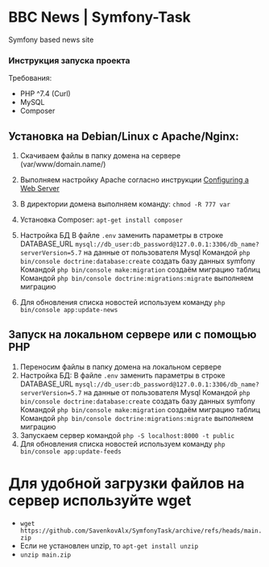 # BBC News | Symfony-Task
Symfony based news site
### Инструкция запуска проекта

Требования:
* PHP ^7.4 (Curl)
* MySQL
* Composer

## Установка на Debian/Linux с Apache/Nginx:
1. Скачиваем файлы в папку домена на сервере (var/www/domain.name/)
2. Выполняем настройку Apache согласно инструкции [Configuring a Web Server](https://symfony.com/doc/current/setup/web_server_configuration.html)
3. В директории домена выполняем команду:
   `chmod -R 777 var`
4. Установка Composer:
   `apt-get install composer`
5. Настройка БД
   В файле `.env` заменить параметры в строке DATABASE_URL `mysql://db_user:db_password@127.0.0.1:3306/db_name?serverVersion=5.7` на данные от пользователя Mysql
   Командой `php bin/console doctrine:database:create` создать базу данных symfony
   Командой `php bin/console make:migration` создаём миграцию таблиц
   Командой `php bin/console doctrine:migrations:migrate` выполняем миграцию

6. Для обновления списка новостей используем команду `php bin/console app:update-news`

## Запуск на локальном сервере или с помощью PHP
1. Переносим файлы в папку домена на локальном сервере
2. Настройка БД:
   В файле `.env` заменить параметры в строке DATABASE_URL `mysql://db_user:db_password@127.0.0.1:3306/db_name?serverVersion=5.7` на данные от пользователя Mysql
   Командой `php bin/console doctrine:database:create` создать базу данных symfony
   Командой `php bin/console make:migration` создаём миграцию таблиц
   Командой `php bin/console doctrine:migrations:migrate` выполняем миграцию
3. Запускаем сервер командой `php -S localhost:8000 -t public`
4. Для обновления списка новостей используем команду `php bin/console app:update-feeds`

# Для удобной загрузки файлов на сервер используйте wget
* `wget https://github.com/SavenkovAlx/SymfonyTask/archive/refs/heads/main.zip`
* Если не установлен unzip, то `apt-get install unzip`
* `unzip main.zip`  
